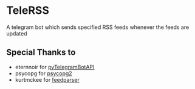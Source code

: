 # TeleRSS
A telegram bot which sends specified RSS feeds whenever the feeds are updated

## Special Thanks to
- eternnoir for [pyTelegramBotAPI](https://github.com/eternnoir/pyTelegramBotAPI)
- psycopg for [psycopg2](https://github.com/psycopg/psycopg2)
- kurtmckee for [feedparser](https://github.com/kurtmckee/feedparser)
